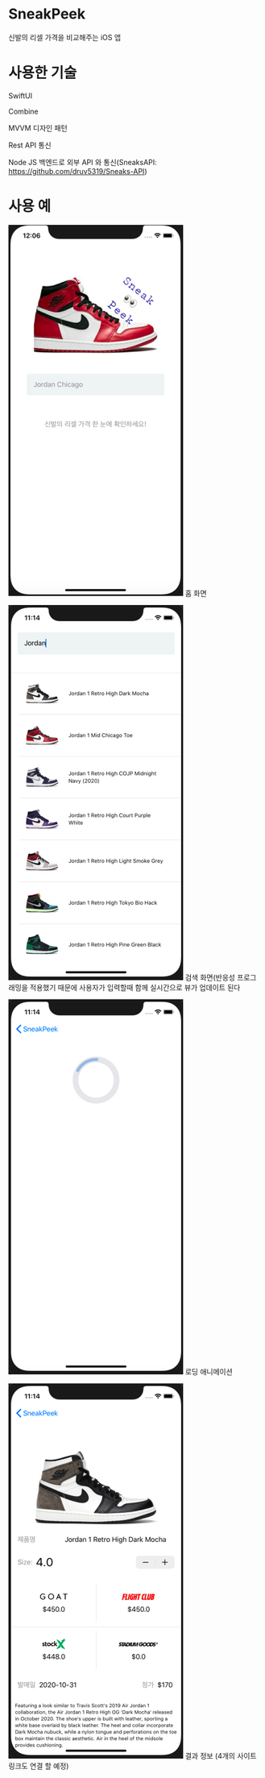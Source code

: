 # SneakPeek
신발의 리셀 가격을 비교해주는 iOS 앱

# 사용한 기술
SwiftUI

Combine

MVVM 디자인 패턴

Rest API 통신

Node JS 백엔드로 외부 API 와 통신(SneaksAPI: https://github.com/druv5319/Sneaks-API)


# 사용 예


![alt text](https://github.com/junbangg/SneakPeek/blob/master/img/home.png?raw=true)
홈 화면

![alt text](https://github.com/junbangg/SneakPeek/blob/master/img/search.png?raw=true)
검색 화면(반응성 프로그래밍을 적용했기 때문에 사용자가 입력할때 함께 실시간으로 뷰가 업데이트 된다

![alt text](https://github.com/junbangg/SneakPeek/blob/master/img/load.png?raw=true)
로딩 애니메이션

![alt text](https://github.com/junbangg/SneakPeek/blob/master/img/result.png?raw=true)
결과 정보
(4개의 사이트 링크도 연결 할 예정)


